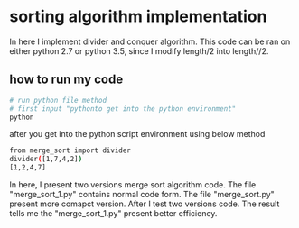 # sorting algorithm implementation
In here I implement divider and conquer algorithm. This code can be ran on either python 2.7 or python 3.5, since I modify length/2 into length//2.

## how to run my code 
```bash
# run python file method
# first input "pythonto get into the python environment"
python
```
after you get into the python script environment using below method
```bash
from merge_sort import divider
divider([1,7,4,2])
[1,2,4,7]
```
In here, I present two versions merge sort algorithm code. The file "merge_sort_1.py" contains normal code form. The file "merge_sort.py" present more comapct version. After I test two versions code. The result tells me the "merge_sort_1.py" present better efficiency.